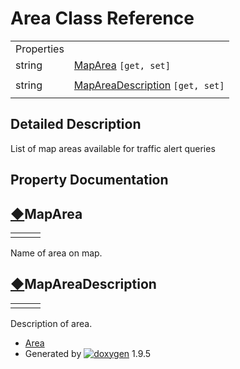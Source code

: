 # Area Class Reference

|  |  |
| --- | --- |
| Properties | |
| string | [MapArea](class_area.html#a6c932bfbc6da51892759df0bbad05d79) `[get, set]` |
|  | |
| string | [MapAreaDescription](class_area.html#a438cf1cd726ee2c2a96ddd3859137d30) `[get, set]` |
|  | |

## Detailed Description

List of map areas available for traffic alert queries

## Property Documentation

## [◆](#a6c932bfbc6da51892759df0bbad05d79)MapArea

|  |  |  |
| --- | --- | --- |
| |  | | --- | | string Area.MapArea | | getset |

Name of area on map.

## [◆](#a438cf1cd726ee2c2a96ddd3859137d30)MapAreaDescription

|  |  |  |
| --- | --- | --- |
| |  | | --- | | string Area.MapAreaDescription | | getset |

Description of area.

* [Area](class_area.html)
* Generated by [![doxygen](doxygen.svg)](https://www.doxygen.org/index.html) 1.9.5

